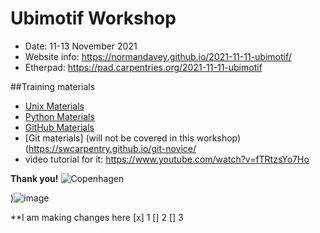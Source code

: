 # Ubimotif Workshop

* Date: 11-13 November 2021
* Website info: https://normandavey.github.io/2021-11-11-ubimotif/
* Etherpad: https://pad.carpentries.org/2021-11-11-ubimotif

##Training materials

- [Unix Materials](https://swcarpentry.github.io/shell-novice/)
- [Python Materials](https://idpfun.github.io/IDP_Python/)
- [GitHub Materials](https://malvikasharan.github.io/developing_collaborative_document/)
- [Git materials] (will not be covered in this workshop)(https://swcarpentry.github.io/git-novice/ 
- video tutorial for it: https://www.youtube.com/watch?v=fTRtzsYo7Ho

**Thank you!**
![Copenhagen](https://user-images.githubusercontent.com/94084363/141475907-1a71b335-a417-4fa9-b32d-84726968a07f.png)

)![image](https://user-images.githubusercontent.com/94084363/141475696-a6c2ebc2-d042-415f-ac8d-1ef48836bbb5.png)


**I am making changes here 
[x] 1
[] 2
[] 3 
